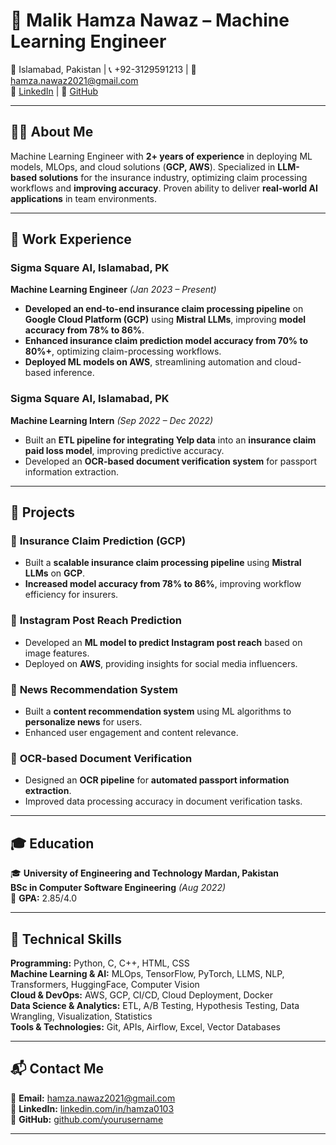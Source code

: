 # 🚀 Malik Hamza Nawaz – Machine Learning Engineer

📍 Islamabad, Pakistan | 📞 +92-3129591213 | 📧 hamza.nawaz2021@gmail.com  
🔗 [LinkedIn](https://linkedin.com/in/hamza0103) | 🐙 [GitHub](https://github.com/yourusername)  

---

## 👨‍💻 About Me  
Machine Learning Engineer with **2+ years of experience** in deploying ML models, MLOps, and cloud solutions (**GCP, AWS**). Specialized in **LLM-based solutions** for the insurance industry, optimizing claim processing workflows and **improving accuracy**. Proven ability to deliver **real-world AI applications** in team environments.

---

## 💼 Work Experience  

### **Sigma Square AI, Islamabad, PK**  
**Machine Learning Engineer** *(Jan 2023 – Present)*  
- **Developed an end-to-end insurance claim processing pipeline** on **Google Cloud Platform (GCP)** using **Mistral LLMs**, improving **model accuracy from 78% to 86%**.  
- **Enhanced insurance claim prediction model accuracy from 70% to 80%+**, optimizing claim-processing workflows.  
- **Deployed ML models on AWS**, streamlining automation and cloud-based inference.  

### **Sigma Square AI, Islamabad, PK**  
**Machine Learning Intern** *(Sep 2022 – Dec 2022)*  
- Built an **ETL pipeline for integrating Yelp data** into an **insurance claim paid loss model**, improving predictive accuracy.  
- Developed an **OCR-based document verification system** for passport information extraction.  

---

## 📂 Projects  

### 🔹 **Insurance Claim Prediction (GCP)**
- Built a **scalable insurance claim processing pipeline** using **Mistral LLMs** on **GCP**.  
- **Increased model accuracy from 78% to 86%**, improving workflow efficiency for insurers.  

### 🔹 **Instagram Post Reach Prediction**
- Developed an **ML model to predict Instagram post reach** based on image features.  
- Deployed on **AWS**, providing insights for social media influencers.  

### 🔹 **News Recommendation System**
- Built a **content recommendation system** using ML algorithms to **personalize news** for users.  
- Enhanced user engagement and content relevance.  

### 🔹 **OCR-based Document Verification**
- Designed an **OCR pipeline** for **automated passport information extraction**.  
- Improved data processing accuracy in document verification tasks.  

---

## 🎓 Education  
🎓 **University of Engineering and Technology Mardan, Pakistan**  
**BSc in Computer Software Engineering** *(Aug 2022)*  
📌 **GPA:** 2.85/4.0  

---

## 🔧 Technical Skills  

**Programming:** Python, C, C++, HTML, CSS  
**Machine Learning & AI:** MLOps, TensorFlow, PyTorch, LLMS, NLP, Transformers, HuggingFace, Computer Vision  
**Cloud & DevOps:** AWS, GCP, CI/CD, Cloud Deployment, Docker  
**Data Science & Analytics:** ETL, A/B Testing, Hypothesis Testing, Data Wrangling, Visualization, Statistics  
**Tools & Technologies:** Git, APIs, Airflow, Excel, Vector Databases  

---

## 📬 Contact Me  
📧 **Email:** hamza.nawaz2021@gmail.com  
🔗 **LinkedIn:** [linkedin.com/in/hamza0103](https://linkedin.com/in/hamza0103)  
🐙 **GitHub:** [github.com/yourusername](https://github.com/yourusername)  

---

